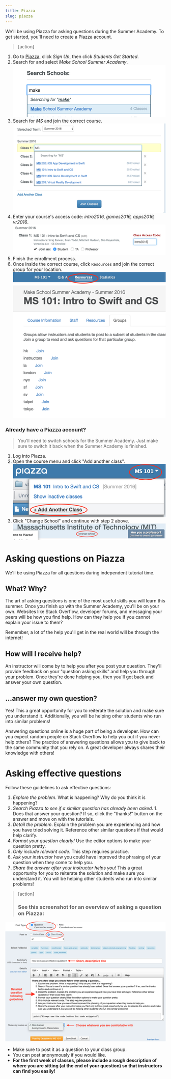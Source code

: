 ```yaml
---
title: Piazza
slug: piazza
---
```


We'll be using Piazza for asking questions during the Summer Academy. To get started, you'll need to create a Piazza account.

> [action]
>
1. Go to [Piazza](https://piazza.com), click _Sign Up_, then click _Students Get Started_.
1. Search for and select _Make School Summer Academy_.
![Choose Make School](./search_ms.png)
1. Search for _MS_ and join the correct course.
![Add class](./add_class.png)
1. Enter your course's access code: _intro2016, games2016, apps2016, vr2016_.
![Access code](access_code.png)
1. Finish the enrollment process.
1. Once inside the correct course, click `Resources` and join the correct group for your location.
![Join location](./join_correct_location.png)
>
### Already have a Piazza account?
> You'll need to switch schools for the Summer Academy. Just make sure to switch it back when the Summer Academy is finished.
>
1. Log into Piazza.
1. Open the course menu and click "Add another class".
![Add course](./add_course.png)
1. Click "Change School" and continue with step 2 above.
![Change school](./change_school.png)

# Asking questions on Piazza

We'll be using Piazza for all questions during independent tutorial time.

## What? Why?

The art of asking questions is one of the most useful skills you will learn this summer. Once you finish up with the Summer Academy, you'll be on your own. Websites like Stack Overflow, developer forums, and messaging your peers will be how you find help. How can they help you if you cannot explain your issue to them?

Remember, a lot of the help you'll get in the real world will be through the internet!

## How will I receive help?

An instructor will come by to help you after you post your question. They'll provide feedback on your "question asking skills" and help you through your problem. Once they're done helping you, then you'll got back and answer your own question.

## ...answer my own question?

Yes! This a great opportunity for you to reiterate the solution and make sure you understand it. Additionally, you will be helping other students who run into similar problems!

Answering questions online is a huge part of being a developer. How can you expect random people on Stack Overflow to help you out if you never help others? The practice of answering questions allows you to give back to the same community that you rely on. A great developer always shares their knowledge with others!

# Asking effective questions

Follow these guidelines to ask effective questions:

1. _Explore the problem_. What is happening? Why do you think it is happening?
1. _Search Piazza to see if a similar question has already been asked_. 1. Does that answer your question? If so, click the "thanks!" button on the answer and move on with the tutorials.
1. _Detail the problem_. Explain the problem you are experiencing and how you have tried solving it. Reference other similar questions if that would help clarify.
1. _Format your question clearly!_ Use the editor options to make your question pretty.
1. _Only include relevant code_. This step requires practice.
1. _Ask your instructor_ how you could have improved the phrasing of your question when they come to help you.
1. _Share the answer after your instructor helps you!_ This a great opportunity for you to reiterate the solution and make sure you understand it. You will be helping other students who run into similar problems!

> [action]
> ### See this screenshot for an overview of asking a question on Piazza:
![Piazza UI](./piazza_ui.png)
>
- Make sure to post it as a question to your class group.
- You can post anonymously if you would like.
- **For the first week of classes, please include a rough description of where you are sitting (at the end of your question) so that instructors can find you easily!**
